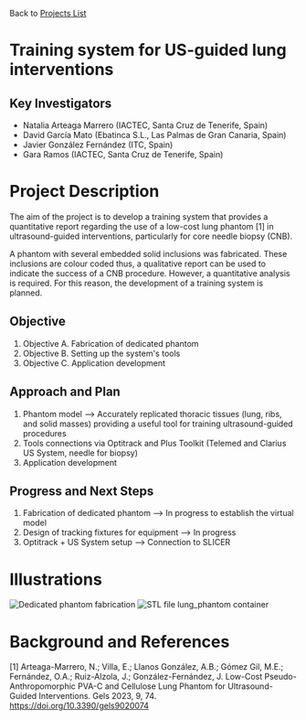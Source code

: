 Back to [Projects List](../../README.md#ProjectsList)

# Training system for US-guided lung interventions

## Key Investigators

- Natalia Arteaga Marrero (IACTEC, Santa Cruz de Tenerife, Spain)
- David García Mato (Ebatinca S.L., Las Palmas de Gran Canaria, Spain)
- Javier González Fernández (ITC, Spain)
- Gara Ramos (IACTEC, Santa Cruz de Tenerife, Spain)

# Project Description

The aim of the project is to develop a training system that provides a quantitative report regarding the use of a low-cost lung phantom [1] in ultrasound-guided interventions, particularly for core needle biopsy (CNB). 

A phantom with several embedded solid inclusions was fabricated. These inclusions are colour coded thus, a qualitative report can be used to indicate the success
of a CNB procedure. However, a quantitative analysis is required. For this reason, the development of a training system is planned.

## Objective

1. Objective A. Fabrication of dedicated phantom 
2. Objective B. Setting up the system's tools 
3. Objective C. Application development

## Approach and Plan

1. Phantom model --> Accurately replicated thoracic tissues (lung, ribs, and solid masses) providing a useful tool for training ultrasound-guided procedures
2. Tools connections via Optitrack and Plus Toolkit (Telemed and Clarius US System, needle for biopsy) 
4. Application development

## Progress and Next Steps

1. Fabrication of dedicated phantom --> In progress to establish the virtual model 
2. Design of tracking fixtures for equipment --> In progress
3. Optitrack + US System setup --> Connection to SLICER

# Illustrations

![Dedicated phantom fabrication](https://user-images.githubusercontent.com/40359004/212877916-37a7f456-b4fc-4c3a-a1f3-20d6a78f6429.jpeg)
![STL file lung_phantom container](https://user-images.githubusercontent.com/40359004/215512453-f0e4a231-293e-4b70-a9f6-519e5432d536.PNG)


# Background and References

[1] Arteaga-Marrero, N.; Villa, E.; Llanos González, A.B.; Gómez Gil, M.E.; Fernández, O.A.; Ruiz-Alzola, J.; González-Fernández, J. 
Low-Cost Pseudo-Anthropomorphic PVA-C and Cellulose Lung Phantom for Ultrasound-Guided Interventions. Gels 2023, 9, 74. https://doi.org/10.3390/gels9020074
